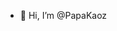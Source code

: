 - 👋 Hi, I’m @PapaKaoz


<!---
PapaKaoz/PapaKaoz is a ✨ special ✨ repository because its `README.md` (this file) appears on your GitHub profile.
You can click the Preview link to take a look at your changes.
--->
